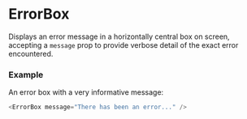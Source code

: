 # ErrorBox

Displays an error message in a horizontally central box on screen, accepting a `message` prop to provide verbose detail of the exact error encountered.

### Example

An error box with a very informative message:

```javascript
<ErrorBox message="There has been an error..." />
```
